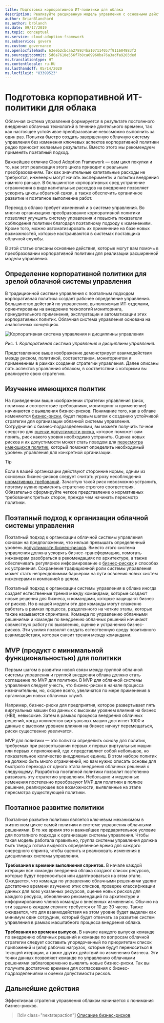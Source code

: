 ```yaml
---
title: Подготовка корпоративной ИТ-политики для облака
description: Реализуйте расширенную модель управления с основными действиями, такими как поэтапные изменения корпоративной политики и автоматическое применение.
author: BrianBlanchard
ms.author: brblanch
ms.date: 09/17/2019
ms.topic: conceptual
ms.service: cloud-adoption-framework
ms.subservice: govern
ms.custom: governance
ms.openlocfilehash: 63eeb2cbcaa278934ba107114057f911604883f2
ms.sourcegitcommit: 5d6a7610e556f7b8ca69960ba76a3adfa9203ded
ms.translationtype: HT
ms.contentlocale: ru-RU
ms.lasthandoff: 05/14/2020
ms.locfileid: "83399523"
---
```

<!-- markdownlint-disable MD026 -->

# <a name="prepare-corporate-it-policy-for-the-cloud"></a>Подготовка корпоративной ИТ-политики для облака

Облачная система управления формируется в результате постоянного внедрения облачных технологий в течение длительного времени, так как настоящее устойчивое преобразование невозможно выполнить за один раз. Попытка быстро создать завершенную облачную систему управления без изменения ключевых аспектов корпоративной политики редко приносит желаемые результаты. Вместо этого мы рекомендуем применять поэтапный подход.

Важнейшее отличие Cloud Adoption Framework — сам цикл покупки и то, как этот реализация этого цикла приводит к реальным преобразованиям. Так как значительные капитальные расходы не требуются, инженеры могут начать эксперименты и попытки внедрения намного раньше. В большинстве корпоративных сред устранение ограничения в виде капитальных расходов на внедрение позволяет ускорить циклы обратной связи, а также обеспечить органичное развитие и поэтапное выполнение работ.

Переход в облако требует изменений и в системе управления. Во многих организациях преобразование корпоративной политики позволяет улучшить систему управления и повысить показатели соблюдения политики благодаря поэтапному подходу к изменениям. Кроме того, можно автоматизировать их применение на базе новых возможностей, которые настраиваются в системах поставщика облачной службы.

В этой статье описаны основные действия, которые могут вам помочь в преобразовании корпоративной политики для реализации расширенной модели управления.

## <a name="define-corporate-policy-to-mature-cloud-governance"></a>Определение корпоративной политики для зрелой облачной системы управления

В традиционной системе управления с поэтапным подходом корпоративная политика создает рабочее определение управления. Большинство действий по управлению, выполняемых ИТ-отделами, ориентированы на внедрение технологий мониторинга, принудительного применения, эксплуатации и автоматизации этих корпоративных политик. Облачная система управления основана на аналогичных концепциях.

![Корпоративная система управления и дисциплины управления](../../_images/operational-transformation-govern-large.png)

_Рис. 1. Корпоративная система управления и дисциплины управления._

Представленное выше изображение демонстрирует взаимодействия между риском, политикой, соответствием, мониторингом и применением в рамках создания стратегии управления. Далее описаны пять аспектов управления облаком, в соответствии с которыми вы реализуете свою стратегию.

## <a name="review-existing-policies"></a>Изучение имеющихся политик

На приведенном выше изображении стратегии управления (риск, политика и соответствие требованиям, мониторинг и применение) начинаются с выявления бизнес-рисков. Понимание того, как в облаке изменяются [бизнес-риски](./business-risk.md), будет первым шагом к созданию устойчивой стратегии для организации облачной системы управления. Сотрудничая с бизнес-подразделениями, вы можете получить точное средство для [оценки допустимости риска](./risk-tolerance.md), которое поможет вам понять, риск какого уровня необходимо устранить. Оценка новых рисков и их допустимости может стать поводом для [пересмотра имеющихся политик](./cloud-policy-review.md), который поможет определить необходимый уровень управления для конкретной организации.

> [!TIP]
> Если в вашей организации действуют сторонние нормы, одним из основных бизнес-рисков следует считать угрозу несоблюдения [нормативных требований](./regulatory-compliance.md). Зачастую такой риск невозможно устранить, поэтому нужно применять стратегию строгого соответствия. Обязательно сформируйте четкое представление о нормативных требованиях третьих сторон, прежде чем начинать пересмотр политики.

## <a name="an-incremental-approach-to-cloud-governance"></a>Поэтапный подход к организации облачной системы управления

Поэтапный подход к организации облачной системы управления основан на предположении, что нельзя превышать определенный уровень [допустимости бизнес-рисков](./risk-tolerance.md). Вместо этого система управления должна ускорять бизнес-трансформацию, помогать инженерам разобраться в рекомендациях по архитектуре, а также обеспечивать регулярное информирование о [бизнес-рисках](./business-risk.md) и способах их устранения. Сохранение традиционной роли системы управления может стать непреодолимым барьером на пути освоения новых систем инженерами и компанией в целом.

Поэтапный подход к организации системы управления в облаке иногда создает естественные трения между командами, которые создают новые решения для бизнеса, и командами, которые защищают бизнес от рисков. Но в нашей модели эти две команды могут слаженно работать в рамках процесса, разделенного на четкие этапы, которые также называются спринтами. Команда по управлению облачными решениями и команды по внедрению облачных решений начинают совместную работу по выявлению, оценке и устранению бизнес-рисков. Эти усилия позволят создать естественную среду позитивного взаимодействия, которая снизит трения между командами.

## <a name="minimum-viable-product-mvp-for-policy"></a>MVP (продукт с минимальной функциональностью) для политики

Первым шагом в развитии новой связи между группой облачной системы управления и группой внедрения облака должно стать соглашение по MVP для политики. В MVP для облачной системы управления следует учесть, что бизнес-риски в начале процесса незначительны, но, скорее всего, увеличатся по мере применения в организации новых облачных служб.

<!-- cSpell:ignore HBI -->

Например, бизнес-риски для предприятия, которое развертывает пять виртуальных машин без данных с высоким уровнем влияния на бизнес (HBI), невысокие. Затем в рамках процесса внедрения облачных решений, когда количество виртуальных машин достигнет 1000 и данные с высоким уровнем влияния на бизнес начнут перемещаться, риски существенно увеличатся.

MVP для политики — это попытка определить основу для политик, требуемых при развертывании первых _х_ первых виртуальных машин или первых _х_ приложений, где _х_ представляет собой небольшое, но показательное количество внедряемых единиц. В этом наборе политик не должно быть много ограничений, но вам нужно описать основы для быстрого перехода от одного этапа внедрения облачных решений к следующему. Разработка поэтапной политики позволит постепенно развивать эту стратегию управления. Небольшие и медленные изменения постепенно преобразуют MVP для политики в полное решение, реализующее все возможности, выявленные на этапе пересмотра существующей политики.

## <a name="incremental-policy-growth"></a>Поэтапное развитие политики

Поэтапное развитие политики является ключевым механизмом в жизненном цикле самой политики и системе управления облачными решениями. В то же время это и важнейшее предварительное условие для поэтапного подхода к организации системы управления. Чтобы такая модель работала правильно, группа системы управления должна быть твердо готова выделять определенное время для каждого очередного спринта, чтобы оценить и реализовать изменения в дисциплинах системы управления.

**Требования к времени выполнения спринтов.** В начале каждой итерации все команды внедрения облака создают список ресурсов, которые будут переноситься или адаптироваться на этом этапе. Ожидается, что команда по управлению облачными решениями уделит достаточно времени изучению этих списков, проверке классификации данных для всех указанных ресурсов, оценке новых рисков для каждого ресурса, обновлению рекомендаций по архитектуре и информированию членов команды о внесенных изменениях. Обычно на эти задачи в каждом спринте требуется от 10 до 30 часов. Также ожидается, что для взаимодействия на этом уровне будет выделен как минимум один сотрудник, который будет отвечать за развитие систем управления в рамках масштабного процесса внедрения облака.

**Требования ко времени выпуска.** В начале каждого выпуска команде по внедрению облачных решений и команде по вопросам облачной стратегии следует составить упорядоченный по приоритетам список приложений и (или) рабочих нагрузок, которые будут переноситься в текущей итерации, а также других действий по изменению бизнеса. Эти точки данных позволяют команде по управлению облачными решениями заблаговременно выявлять новые бизнес-риски. Так вы получите достаточно времени для согласования с бизнес-подразделениями и оценки допустимости рисков.

## <a name="next-steps"></a>Дальнейшие действия

Эффективная стратегия управления облаком начинается с понимания бизнес-рисков.

> [!div class="nextstepaction"]
> [Описание бизнес-рисков](./business-risk.md)
